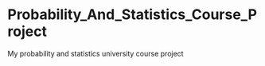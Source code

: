 # Probability_And_Statistics_Course_Project
My probability and statistics university course project
